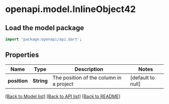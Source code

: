 # openapi.model.InlineObject42

## Load the model package
```dart
import 'package:openapi/api.dart';
```

## Properties
Name | Type | Description | Notes
------------ | ------------- | ------------- | -------------
**position** | **String** | The position of the column in a project | [default to null]

[[Back to Model list]](../README.md#documentation-for-models) [[Back to API list]](../README.md#documentation-for-api-endpoints) [[Back to README]](../README.md)


